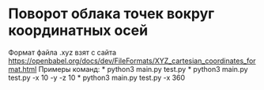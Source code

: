 # Поворот облака точек вокруг координатных осей
Формат файла .xyz взят с сайта https://openbabel.org/docs/dev/FileFormats/XYZ_cartesian_coordinates_format.html
Примеры команд:
    * python3 main.py test.py
    * python3 main.py test.py -x 10 -y -z 10
    * python3 main.py test.py -x 360